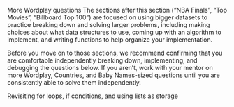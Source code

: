 
More Wordplay questions
The sections after this section (“NBA Finals”, “Top Movies”, “Billboard Top 100”) are focused on using bigger datasets to practice breaking down and solving larger problems, including making choices about what data structures to use, coming up with an algorithm to implement, and writing functions to help organize your implementation.

Before you move on to those sections, we recommend confirming that you are comfortable independently breaking down, implementing, and debugging the questions below. If you aren’t, work with your mentor on more Wordplay, Countries, and Baby Names-sized questions until you are consistently able to solve them independently.


Revisiting for loops, if conditions, and using lists as storage
<!-- What are all of the words that both start with a “TH” and end with a “TH”?

What are all of the words that have only “U”s for vowels?

What are all of the words that have only “E”s for vowels and are at least 15 letters long?

What are all of the words that start with “PRO”, end in “ING”, and are exactly 11 letters long?

What are the shortest words that start with “PRO” and end in “ING”? Make sure your solution can handle ties. -->

<!-- What are all of the words that can be made from only the letters in “RSTLNE”? Not all of those letters need to be used, and letters can be repeated. -->

<!-- What is the longest word that can be made from only the letters in “RSTLNE”? Not all of those letters need to be used, and letters can be repeated. Make sure your solution can handle ties.

What are all of the words that can be made without the letters in “AEIOSHRTN” (in other words, without the most common letters)? Not all of those letters need to be used, and letters can be repeated. -->

<!-- What is the longest word that can be made without the letters in “AEIOSHRTN” (in other words, without the most common letters)? Not all of those letters need to be used, and letters can be repeated. Make sure your solution can handle ties. -->


<!-- Functions
Write a function that takes a string `substring` as an argument and returns an array of all of the words that contain that substring (the substring can appear anywhere in the word). -->

<!-- Write a function that takes a string `prefix` as an argument and returns an array of all of the words that start with that prefix (the prefix has to be at the beginning of the word). -->

<!-- Write a function that takes a string `prefix` as the first argument, a string `suffix` as the second argument, and an integer `length` as the third argument. It should return an array of all of the words that start with that prefix, end with that suffix, and are that length. -->

<!-- Write a function that takes a string `word` as an argument and returns a count of all of the “A”s in that string. -->

<!-- Write a function that takes a string `word` as the first argument, a string `letter` as the second argument, and returns a count of how many times `letter` occurs in `word`. -->

<!-- Write a function that takes a string `phrase` and returns a dictionary contains counts of how many times every character appears in `phrase`. -->